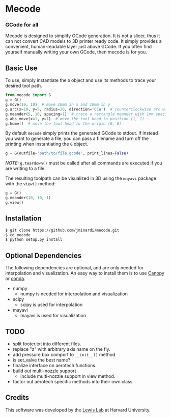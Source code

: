 Mecode
======

### GCode for all

Mecode is designed to simplify GCode generation. It is not a slicer, thus it
can not convert CAD models to 3D printer ready code. It simply provides a
convenient, human-readable layer just above GCode. If you often find
yourself manually writing your own GCode, then mecode is for you.

Basic Use
---------
To use, simply instantiate the `G` object and use its methods to trace your
desired tool path.

```python
from mecode import G
g = G()
g.move(10, 10)  # move 10mm in x and 10mm in y
g.arc(x=10, y=5, radius=20, direction='CCW')  # counterclockwise arc with a radius of 5
g.meander(5, 10, spacing=1)  # trace a rectangle meander with 1mm spacing between passes
g.abs_move(x=1, y=1)  # move the tool head to position (1, 1)
g.home()  # move the tool head to the origin (0, 0)
```

By default `mecode` simply prints the generated GCode to stdout. If instead you
want to generate a file, you can pass a filename and turn off the printing when
instantiating the `G` object.

```python
g = G(outfile='path/to/file.gcode', print_lines=False)
```

*NOTE:* `g.teardown()` must be called after all commands are executed if you
are writing to a file.

The resulting toolpath can be visualized in 3D using the `mayavi` package with
the `view()` method:

```python
g = G()
g.meander(10, 10, 1)
g.view()
```

Installation
------------
```bash
$ git clone https://github.com/jminardi/mecode.git
$ cd mecode
$ python setup.py install
```

Optional Dependencies
---------------------
The following dependencies are optional, and are only needed for
interpolation and visualization. An easy way to install them is to use
[Canopy][0] or [conda][1].

* numpy
    + numpy is needed for interpolation and visualization
* scipy
    + scipy is used for interpolation
* mayavi
    + mayavi is used for visualization

[0]: https://www.enthought.com/products/canopy/
[1]: https://store.continuum.io/cshop/anaconda/

TODO
----
* split footer.txt into different files.
* replace "z" with arbitrary axis name on the fly.
* add pressure box comport to `__init__()` method
* is set_valve the best name?
* finalize interface on aerotech functions.
* build out multi-nozzle support
    * include multi-nozzle support in view method.
* factor out aerotech specific methods into their own class

Credits
-------
This software was developed by the [Lewis Lab][2] at Harvard University.

[2]: http://lewisgroup.seas.harvard.edu/

